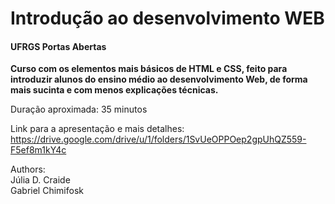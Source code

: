 # Introdução ao desenvolvimento WEB
#### UFRGS Portas Abertas

**Curso com os elementos mais básicos de HTML e CSS, feito para introduzir alunos do ensino médio ao desenvolvimento Web, de forma mais sucinta e com menos explicações técnicas.**

Duração aproximada: 35 minutos

Link para a apresentação e mais detalhes: https://drive.google.com/drive/u/1/folders/1SvUeOPPOep2gpUhQZ559-F5ef8m1kY4c

Authors:\
Júlia D. Craide\
Gabriel Chimifosk